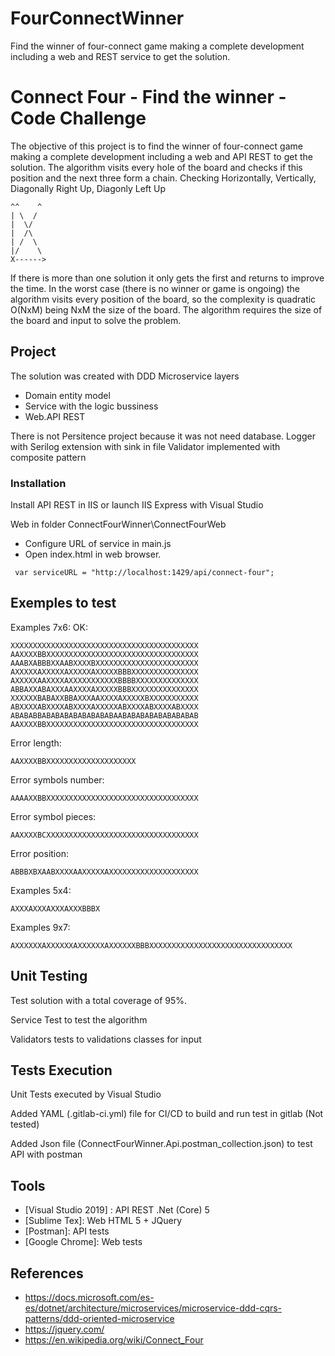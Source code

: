# FourConnectWinner
Find the winner of four-connect game making a complete development including a web and REST service to get the solution.
# Connect Four - Find the winner - Code Challenge

The objective of this project is to find the winner of four-connect game making a complete development including a web and API REST to get the solution.
The algorithm visits every hole of the board and checks if this position and the next three form a chain. Checking Horizontally, Vertically, Diagonally Right Up, Diagonly Left Up

    ^^    ^
    | \  /      
    |  \/  
    |  /\   
    | /  \  
    |/    \  
    X------>

If there is more than one solution it only gets the first and returns to improve the time. 
In the worst case (there is no winner or game is ongoing) the algorithm visits every position of the board, so the complexity is quadratic O(NxM) being NxM the size of the board.
The algorithm requires the size of the board and input to solve the problem.


## Project

The solution was created with DDD Microservice layers
* Domain entity model 
* Service with the logic bussiness
* Web.API REST

There is not Persitence project because it was not need database.
Logger with Serilog extension with sink in file
Validator implemented with composite pattern

### Installation

Install API REST in IIS or launch IIS Express with Visual Studio

Web in folder ConnectFourWinner\ConnectFourWeb
* Configure URL of service in main.js 
* Open index.html in web browser. 
```
 var serviceURL = "http://localhost:1429/api/connect-four"; 
```

## Exemples to test

Examples 7x6:
OK:
```
XXXXXXXXXXXXXXXXXXXXXXXXXXXXXXXXXXXXXXXXXX
AAXXXXBBXXXXXXXXXXXXXXXXXXXXXXXXXXXXXXXXXX
AAABXABBBXXAABXXXXBXXXXXXXXXXXXXXXXXXXXXXX
AXXXXXAXXXXXAXXXXXAXXXXXBBBXXXXXXXXXXXXXXX
AXXXXXAAXXXXAXXXXXXXXXXXBBBBXXXXXXXXXXXXXX
ABBAXXABAXXXAAXXXXAXXXXXBBBXXXXXXXXXXXXXXX
XXXXXXBABAXXBBAXXXAAXXXXAXXXXXBXXXXXXXXXXX
ABXXXXABXXXXABXXXXAXXXXXABXXXXABXXXXABXXXX
ABABABBABABABABABABABABAABABABABABABABABAB
AAXXXXBBXXXXXXXXXXXXXXXXXXXXXXXXXXXXXXXXXX
```
Error length:
```
AAXXXXBBXXXXXXXXXXXXXXXXXXXX
```

Error symbols number:
```
AAAAXXBBXXXXXXXXXXXXXXXXXXXXXXXXXXXXXXXXXX
```

Error symbol pieces:
```
AAXXXXBCXXXXXXXXXXXXXXXXXXXXXXXXXXXXXXXXXX
```

Error position:
```
ABBBXBXAABXXXXAAXXXXXAXXXXXXXXXXXXXXXXXXXX
```

Examples 5x4:
```
AXXXAXXXAXXXAXXXBBBX
```
Examples 9x7:
```
AXXXXXXAXXXXXXAXXXXXXAXXXXXXBBBXXXXXXXXXXXXXXXXXXXXXXXXXXXXXXXX
```

## Unit Testing

Test solution with a total coverage of 95%.

Service Test to test the algorithm

Validators tests to validations classes for input

## Tests Execution 

Unit Tests executed by Visual Studio

Added YAML (.gitlab-ci.yml) file for CI/CD to build and run test in gitlab (Not tested) 

Added Json file (ConnectFourWinner.Api.postman_collection.json) to test API with postman

## Tools

* [Visual Studio 2019] : API REST .Net (Core) 5
* [Sublime Tex]: Web HTML 5 + JQuery 
* [Postman]: API tests 
* [Google Chrome]: Web tests

## References

* https://docs.microsoft.com/es-es/dotnet/architecture/microservices/microservice-ddd-cqrs-patterns/ddd-oriented-microservice
* https://jquery.com/
* https://en.wikipedia.org/wiki/Connect_Four


